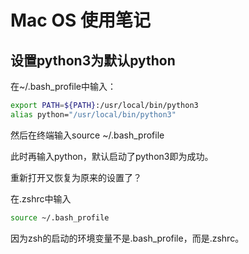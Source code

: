 # Mac OS 使用笔记
## 设置python3为默认python
在~/.bash_profile中输入：
```sh
export PATH=${PATH}:/usr/local/bin/python3
alias python="/usr/local/bin/python3"
```
然后在终端输入source ~/.bash_profile

此时再输入python，默认启动了python3即为成功。

重新打开又恢复为原来的设置了？

在.zshrc中输入
```sh
source ~/.bash_profile
```
因为zsh的启动的环境变量不是.bash_profile，而是.zshrc。